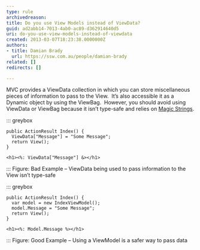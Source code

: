 ```yaml
---
type: rule
archivedreason: 
title: Do you use View Models instead of ViewData?
guid: ad2abb14-7013-4ab0-ac89-d362914640d5
uri: do-you-use-view-models-instead-of-viewdata
created: 2013-03-07T18:23:38.0000000Z
authors:
- title: Damian Brady
  url: https://ssw.com.au/people/damian-brady
related: []
redirects: []

---
```


MVC provides a ViewData collection in which you can store miscellaneous pieces of information to pass to the View.  It’s also accessible it as a Dynamic object by using the ViewBag.  However, you should avoid using ViewData or ViewBag because it isn’t type-safe and relies on [Magic Strings](http&#58;//en.wikipedia.org/wiki/Magic_string).

<!--endintro-->


::: greybox


```
public ActionResult Index() {
  ViewData["Message"] = "Some Message";
  return View();
}
 
<h1><%: ViewData["Message"] &></h1>
```


:::
Figure: Bad Example – ViewData being used to pass information to the View isn’t type-safe

::: greybox


```
public ActionResult Index() {
  var model = new IndexViewModel();
  model.Message = "Some Message";
  return View();
}
 
<h1><%: Model.Message %></h1>
```


:::
Figure: Good Example – Using a ViewModel is a safer way to pass data
